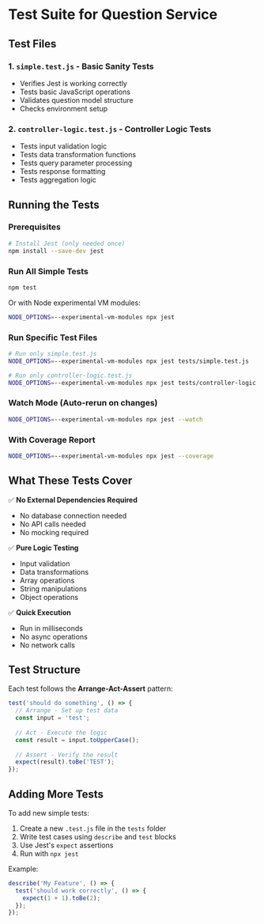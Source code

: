 # Test Suite for Question Service

## Test Files

### 1. `simple.test.js` - Basic Sanity Tests
- Verifies Jest is working correctly
- Tests basic JavaScript operations
- Validates question model structure
- Checks environment setup

### 2. `controller-logic.test.js` - Controller Logic Tests
- Tests input validation logic
- Tests data transformation functions
- Tests query parameter processing
- Tests response formatting
- Tests aggregation logic

## Running the Tests

### Prerequisites
```bash
# Install Jest (only needed once)
npm install --save-dev jest
```

### Run All Simple Tests
```bash
npm test
```

Or with Node experimental VM modules:
```bash
NODE_OPTIONS=--experimental-vm-modules npx jest
```

### Run Specific Test Files
```bash
# Run only simple.test.js
NODE_OPTIONS=--experimental-vm-modules npx jest tests/simple.test.js

# Run only controller-logic.test.js  
NODE_OPTIONS=--experimental-vm-modules npx jest tests/controller-logic.test.js
```

### Watch Mode (Auto-rerun on changes)
```bash
NODE_OPTIONS=--experimental-vm-modules npx jest --watch
```

### With Coverage Report
```bash
NODE_OPTIONS=--experimental-vm-modules npx jest --coverage
```

## What These Tests Cover

✅ **No External Dependencies Required**
- No database connection needed
- No API calls needed
- No mocking required

✅ **Pure Logic Testing**
- Input validation
- Data transformations
- Array operations
- String manipulations
- Object operations

✅ **Quick Execution**
- Run in milliseconds
- No async operations
- No network calls

## Test Structure

Each test follows the **Arrange-Act-Assert** pattern:

```javascript
test('should do something', () => {
  // Arrange - Set up test data
  const input = 'test';
  
  // Act - Execute the logic
  const result = input.toUpperCase();
  
  // Assert - Verify the result
  expect(result).toBe('TEST');
});
```

## Adding More Tests

To add new simple tests:

1. Create a new `.test.js` file in the `tests` folder
2. Write test cases using `describe` and `test` blocks
3. Use Jest's `expect` assertions
4. Run with `npx jest`

Example:
```javascript
describe('My Feature', () => {
  test('should work correctly', () => {
    expect(1 + 1).toBe(2);
  });
});
```